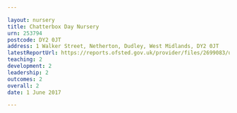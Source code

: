 ```yaml
---

layout: nursery
title: Chatterbox Day Nursery
urn: 253794
postcode: DY2 0JT
address: 1 Walker Street, Netherton, Dudley, West Midlands, DY2 0JT
latestReportUrl: https://reports.ofsted.gov.uk/provider/files/2699083/urn/253794.pdf
teaching: 2
development: 2
leadership: 2
outcomes: 2
overall: 2
date: 1 June 2017

---
```

